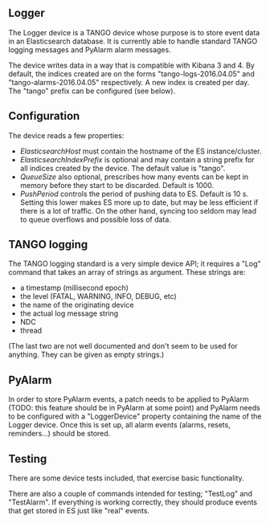 ## Logger ##

The Logger device is a TANGO device whose purpose is to store event data in an Elasticsearch database. It is currently able to handle standard TANGO logging messages and PyAlarm alarm messages.

The device writes data in a way that is compatible with Kibana 3 and 4. By default, the indices created are on the forms "tango-logs-2016.04.05" and "tango-alarms-2016.04.05" respectively. A new index is created per day. The "tango" prefix can be configured (see below).


## Configuration ##

The device reads a few properties:

- *ElasticsearchHost* must contain the hostname of the ES instance/cluster.
- *ElasticsearchIndexPrefix* is optional and may contain a string prefix for all indices created by the device. The default value is "tango".
- *QueueSize* also optional, prescribes how many events can be kept in memory before they start to be discarded. Default is 1000. 
- *PushPeriod* controls the period of pushing data to ES. Default is 10 s. Setting this lower makes ES more up to date, but may be less efficient if there is a lot of traffic. On the other hand, syncing too seldom may lead to queue overflows and possible loss of data.


## TANGO logging ##

The TANGO logging standard is a very simple device API; it requires a "Log" command that takes an array of strings as argument. These strings are:

* a timestamp (millisecond epoch)
* the level (FATAL, WARNING, INFO, DEBUG, etc)
* the name of the originating device
* the actual log message string
* NDC
* thread

(The last two are not well documented and don't seem to be used for anything. They can be given as empty strings.)


## PyAlarm ##

In order to store PyAlarm events, a patch needs to be applied to PyAlarm (TODO: this feature should be in PyAlarm at some point) and PyAlarm needs to be configured with a "LoggerDevice" property containing the name of the Logger device. Once this is set up, all alarm events (alarms, resets, reminders...) should be stored.


## Testing ##

There are some device tests included, that exercise basic functionality.

There are also a couple of commands intended for testing; "TestLog" and "TestAlarm". If everything is working correctly, they should produce events that get stored in ES just like "real" events.
